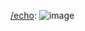 [/echo](https://github.com/mallusrgreatv2/telegram-bot/blob/master/src/commands/echo.js):
![image](https://user-images.githubusercontent.com/69511006/204585919-3fa099bb-4f1e-4fe2-97db-9d82edc6e7ce.png)
